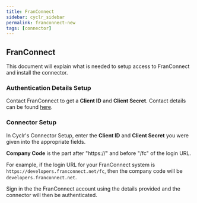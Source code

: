 ```yaml
---
title: FranConnect
sidebar: cyclr_sidebar
permalink: franconnect-new
tags: [connector]
---
```


## FranConnect ##

This document will explain what is needed to setup access to FranConnect and install the connector.

### Authentication Details Setup ###
Contact FranConnect to get a **Client ID** and **Client Secret**. Contact details can be found [here](https://docs.franconnect.net/#tag/Introduction).

### Connector Setup ###
In Cyclr's Connector Setup, enter the **Client ID** and **Client Secret** you were given into the appropriate fields.

**Company Code** is the part after "https://" and before "/fc" of the login URL.

For example, if the login URL for your FranConnect system is `https://developers.franconnect.net/fc`, then the company code will be `developers.franconnect.net`.

Sign in the the FranConnect account using the details provided and the connector will then be authenticated.
